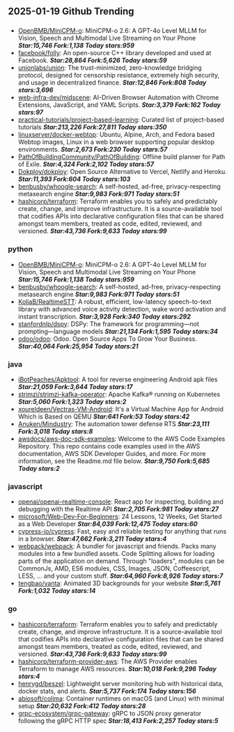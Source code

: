 ## 2025-01-19 Github Trending

### 
* [OpenBMB/MiniCPM-o](https://github.com/OpenBMB/MiniCPM-o): MiniCPM-o 2.6: A GPT-4o Level MLLM for Vision, Speech and Multimodal Live Streaming on Your Phone ***Star:15,746 Fork:1,138 Today stars:959***
* [facebook/folly](https://github.com/facebook/folly): An open-source C++ library developed and used at Facebook. ***Star:28,864 Fork:5,626 Today stars:59***
* [unionlabs/union](https://github.com/unionlabs/union): The trust-minimized, zero-knowledge bridging protocol, designed for censorship resistance, extremely high security, and usage in decentralized finance. ***Star:12,846 Fork:808 Today stars:3,696***
* [web-infra-dev/midscene](https://github.com/web-infra-dev/midscene): AI-Driven Browser Automation with Chrome Extensions, JavaScript, and YAML Scripts. ***Star:3,379 Fork:162 Today stars:97***
* [practical-tutorials/project-based-learning](https://github.com/practical-tutorials/project-based-learning): Curated list of project-based tutorials ***Star:213,226 Fork:27,811 Today stars:350***
* [linuxserver/docker-webtop](https://github.com/linuxserver/docker-webtop): Ubuntu, Alpine, Arch, and Fedora based Webtop images, Linux in a web browser supporting popular desktop environments. ***Star:2,673 Fork:230 Today stars:57***
* [PathOfBuildingCommunity/PathOfBuilding](https://github.com/PathOfBuildingCommunity/PathOfBuilding): Offline build planner for Path of Exile. ***Star:4,324 Fork:2,102 Today stars:57***
* [Dokploy/dokploy](https://github.com/Dokploy/dokploy): Open Source Alternative to Vercel, Netlify and Heroku. ***Star:11,393 Fork:604 Today stars:103***
* [benbusby/whoogle-search](https://github.com/benbusby/whoogle-search): A self-hosted, ad-free, privacy-respecting metasearch engine ***Star:9,983 Fork:971 Today stars:51***
* [hashicorp/terraform](https://github.com/hashicorp/terraform): Terraform enables you to safely and predictably create, change, and improve infrastructure. It is a source-available tool that codifies APIs into declarative configuration files that can be shared amongst team members, treated as code, edited, reviewed, and versioned. ***Star:43,736 Fork:9,633 Today stars:99***

### python
* [OpenBMB/MiniCPM-o](https://github.com/OpenBMB/MiniCPM-o): MiniCPM-o 2.6: A GPT-4o Level MLLM for Vision, Speech and Multimodal Live Streaming on Your Phone ***Star:15,746 Fork:1,138 Today stars:959***
* [benbusby/whoogle-search](https://github.com/benbusby/whoogle-search): A self-hosted, ad-free, privacy-respecting metasearch engine ***Star:9,983 Fork:971 Today stars:51***
* [KoljaB/RealtimeSTT](https://github.com/KoljaB/RealtimeSTT): A robust, efficient, low-latency speech-to-text library with advanced voice activity detection, wake word activation and instant transcription. ***Star:3,928 Fork:340 Today stars:292***
* [stanfordnlp/dspy](https://github.com/stanfordnlp/dspy): DSPy: The framework for programming—not prompting—language models ***Star:21,134 Fork:1,595 Today stars:34***
* [odoo/odoo](https://github.com/odoo/odoo): Odoo. Open Source Apps To Grow Your Business. ***Star:40,064 Fork:25,954 Today stars:21***

### java
* [iBotPeaches/Apktool](https://github.com/iBotPeaches/Apktool): A tool for reverse engineering Android apk files ***Star:21,059 Fork:3,644 Today stars:17***
* [strimzi/strimzi-kafka-operator](https://github.com/strimzi/strimzi-kafka-operator): Apache Kafka® running on Kubernetes ***Star:5,060 Fork:1,323 Today stars:2***
* [xoureldeen/Vectras-VM-Android](https://github.com/xoureldeen/Vectras-VM-Android): It's a Virtual Machine App for Android Which is Based on QEMU ***Star:641 Fork:53 Today stars:42***
* [Anuken/Mindustry](https://github.com/Anuken/Mindustry): The automation tower defense RTS ***Star:23,111 Fork:3,018 Today stars:8***
* [awsdocs/aws-doc-sdk-examples](https://github.com/awsdocs/aws-doc-sdk-examples): Welcome to the AWS Code Examples Repository. This repo contains code examples used in the AWS documentation, AWS SDK Developer Guides, and more. For more information, see the Readme.md file below. ***Star:9,750 Fork:5,685 Today stars:2***

### javascript
* [openai/openai-realtime-console](https://github.com/openai/openai-realtime-console): React app for inspecting, building and debugging with the Realtime API ***Star:2,705 Fork:981 Today stars:27***
* [microsoft/Web-Dev-For-Beginners](https://github.com/microsoft/Web-Dev-For-Beginners): 24 Lessons, 12 Weeks, Get Started as a Web Developer ***Star:84,039 Fork:12,475 Today stars:60***
* [cypress-io/cypress](https://github.com/cypress-io/cypress): Fast, easy and reliable testing for anything that runs in a browser. ***Star:47,662 Fork:3,211 Today stars:4***
* [webpack/webpack](https://github.com/webpack/webpack): A bundler for javascript and friends. Packs many modules into a few bundled assets. Code Splitting allows for loading parts of the application on demand. Through "loaders", modules can be CommonJs, AMD, ES6 modules, CSS, Images, JSON, Coffeescript, LESS, ... and your custom stuff. ***Star:64,960 Fork:8,926 Today stars:7***
* [tengbao/vanta](https://github.com/tengbao/vanta): Animated 3D backgrounds for your website ***Star:5,761 Fork:1,032 Today stars:14***

### go
* [hashicorp/terraform](https://github.com/hashicorp/terraform): Terraform enables you to safely and predictably create, change, and improve infrastructure. It is a source-available tool that codifies APIs into declarative configuration files that can be shared amongst team members, treated as code, edited, reviewed, and versioned. ***Star:43,736 Fork:9,633 Today stars:99***
* [hashicorp/terraform-provider-aws](https://github.com/hashicorp/terraform-provider-aws): The AWS Provider enables Terraform to manage AWS resources. ***Star:10,018 Fork:9,296 Today stars:4***
* [henrygd/beszel](https://github.com/henrygd/beszel): Lightweight server monitoring hub with historical data, docker stats, and alerts. ***Star:5,737 Fork:174 Today stars:156***
* [abiosoft/colima](https://github.com/abiosoft/colima): Container runtimes on macOS (and Linux) with minimal setup ***Star:20,632 Fork:412 Today stars:28***
* [grpc-ecosystem/grpc-gateway](https://github.com/grpc-ecosystem/grpc-gateway): gRPC to JSON proxy generator following the gRPC HTTP spec ***Star:18,413 Fork:2,257 Today stars:5***
